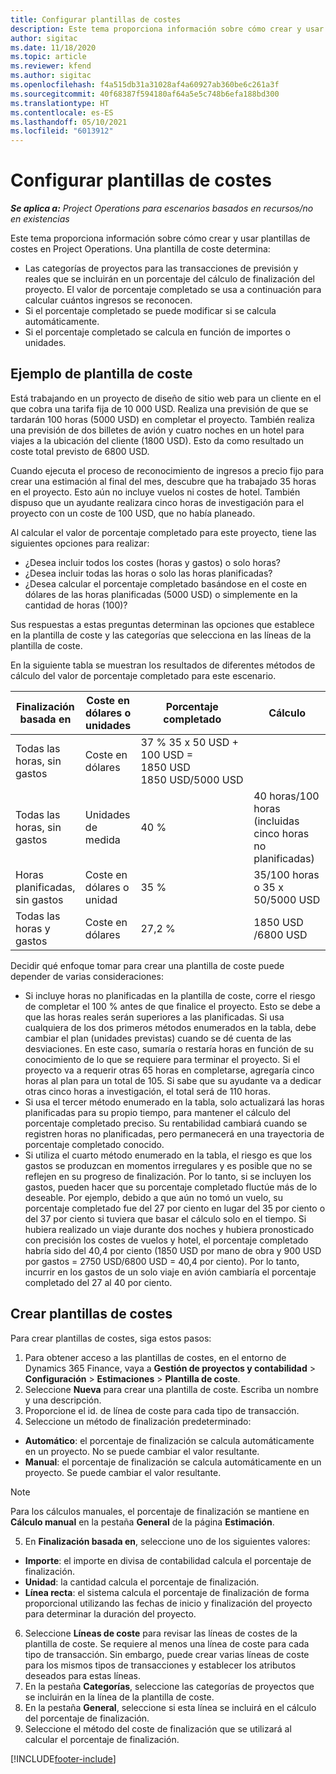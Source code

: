 ```yaml
---
title: Configurar plantillas de costes
description: Este tema proporciona información sobre cómo crear y usar plantillas de costes en Project Operations.
author: sigitac
ms.date: 11/18/2020
ms.topic: article
ms.reviewer: kfend
ms.author: sigitac
ms.openlocfilehash: f4a515db31a31028af4a60927ab360be6c261a3f
ms.sourcegitcommit: 40f68387f594180af64a5e5c748b6efa188bd300
ms.translationtype: HT
ms.contentlocale: es-ES
ms.lasthandoff: 05/10/2021
ms.locfileid: "6013912"
---
```

# <a name="set-up-cost-templates"></a>Configurar plantillas de costes

_**Se aplica a:** Project Operations para escenarios basados en recursos/no en existencias_


Este tema proporciona información sobre cómo crear y usar plantillas de costes en Project Operations. Una plantilla de coste determina:

- Las categorías de proyectos para las transacciones de previsión y reales que se incluirán en un porcentaje del cálculo de finalización del proyecto. El valor de porcentaje completado se usa a continuación para calcular cuántos ingresos se reconocen.
- Si el porcentaje completado se puede modificar si se calcula automáticamente.
- Si el porcentaje completado se calcula en función de importes o unidades.

## <a name="cost-template-example"></a>Ejemplo de plantilla de coste

Está trabajando en un proyecto de diseño de sitio web para un cliente en el que cobra una tarifa fija de 10 000 USD. Realiza una previsión de que se tardarán 100 horas (5000 USD) en completar el proyecto. También realiza una previsión de dos billetes de avión y cuatro noches en un hotel para viajes a la ubicación del cliente (1800 USD). Esto da como resultado un coste total previsto de 6800 USD.

Cuando ejecuta el proceso de reconocimiento de ingresos a precio fijo para crear una estimación al final del mes, descubre que ha trabajado 35 horas en el proyecto. Esto aún no incluye vuelos ni costes de hotel. También dispuso que un ayudante realizara cinco horas de investigación para el proyecto con un coste de 100 USD, que no había planeado.

Al calcular el valor de porcentaje completado para este proyecto, tiene las siguientes opciones para realizar:

- ¿Desea incluir todos los costes (horas y gastos) o solo horas?
- ¿Desea incluir todas las horas o solo las horas planificadas?
- ¿Desea calcular el porcentaje completado basándose en el coste en dólares de las horas planificadas (5000 USD) o simplemente en la cantidad de horas (100)?

Sus respuestas a estas preguntas determinan las opciones que establece en la plantilla de coste y las categorías que selecciona en las líneas de la plantilla de coste.

En la siguiente tabla se muestran los resultados de diferentes métodos de cálculo del valor de porcentaje completado para este escenario.

| Finalización basada en | Coste en dólares o unidades | Porcentaje completado | Cálculo |
| --- | --- | --- | --- |
| Todas las horas, sin gastos | Coste en dólares | 37 % 35 x 50 USD + 100 USD = 1850 USD 1850 USD/5000 USD |
| Todas las horas, sin gastos | Unidades de medida | 40 % | 40 horas/100 horas (incluidas cinco horas no planificadas) |
| Horas planificadas, sin gastos | Coste en dólares o unidad | 35 % | 35/100 horas o 35 x 50/5000 USD |
| Todas las horas y gastos | Coste en dólares | 27,2 % | 1850 USD /6800 USD |

Decidir qué enfoque tomar para crear una plantilla de coste puede depender de varias consideraciones:

- Si incluye horas no planificadas en la plantilla de coste, corre el riesgo de completar el 100 % antes de que finalice el proyecto. Esto se debe a que las horas reales serán superiores a las planificadas. Si usa cualquiera de los dos primeros métodos enumerados en la tabla, debe cambiar el plan (unidades previstas) cuando se dé cuenta de las desviaciones. En este caso, sumaría o restaría horas en función de su conocimiento de lo que se requiere para terminar el proyecto. Si el proyecto va a requerir otras 65 horas en completarse, agregaría cinco horas al plan para un total de 105. Si sabe que su ayudante va a dedicar otras cinco horas a investigación, el total será de 110 horas.
- Si usa el tercer método enumerado en la tabla, solo actualizará las horas planificadas para su propio tiempo, para mantener el cálculo del porcentaje completado preciso. Su rentabilidad cambiará cuando se registren horas no planificadas, pero permanecerá en una trayectoria de porcentaje completado conocido.
- Si utiliza el cuarto método enumerado en la tabla, el riesgo es que los gastos se produzcan en momentos irregulares y es posible que no se reflejen en su progreso de finalización. Por lo tanto, si se incluyen los gastos, pueden hacer que su porcentaje completado fluctúe más de lo deseable. Por ejemplo, debido a que aún no tomó un vuelo, su porcentaje completado fue del 27 por ciento en lugar del 35 por ciento o del 37 por ciento si tuviera que basar el cálculo solo en el tiempo. Si hubiera realizado un viaje durante dos noches y hubiera pronosticado con precisión los costes de vuelos y hotel, el porcentaje completado habría sido del 40,4 por ciento (1850 USD por mano de obra y 900 USD por gastos = 2750 USD/6800 USD = 40,4 por ciento). Por lo tanto, incurrir en los gastos de un solo viaje en avión cambiaría el porcentaje completado del 27 al 40 por ciento.

## <a name="create-cost-templates"></a>Crear plantillas de costes
Para crear plantillas de costes, siga estos pasos:

1. Para obtener acceso a las plantillas de costes, en el entorno de Dynamics 365 Finance, vaya a **Gestión de proyectos y contabilidad** > **Configuración** > **Estimaciones** > **Plantilla de coste**.
2. Seleccione **Nueva** para crear una plantilla de coste. Escriba un nombre y una descripción.
3. Proporcione el id. de línea de coste para cada tipo de transacción.
4. Seleccione un método de finalización predeterminado:

  - **Automático**: el porcentaje de finalización se calcula automáticamente en un proyecto. No se puede cambiar el valor resultante.
  - **Manual**: el porcentaje de finalización se calcula automáticamente en un proyecto. Se puede cambiar el valor resultante.

  > [!NOTE]
  > Para los cálculos manuales, el porcentaje de finalización se mantiene en **Cálculo manual** en la pestaña **General** de la página **Estimación**.

5. En **Finalización basada en**, seleccione uno de los siguientes valores:

  - **Importe**: el importe en divisa de contabilidad calcula el porcentaje de finalización.
  - **Unidad**: la cantidad calcula el porcentaje de finalización.
  - **Línea recta**: el sistema calcula el porcentaje de finalización de forma proporcional utilizando las fechas de inicio y finalización del proyecto para determinar la duración del proyecto.

6. Seleccione **Líneas de coste** para revisar las líneas de costes de la plantilla de coste. Se requiere al menos una línea de coste para cada tipo de transacción. Sin embargo, puede crear varias líneas de coste para los mismos tipos de transacciones y establecer los atributos deseados para estas líneas.
7. En la pestaña **Categorías**, seleccione las categorías de proyectos que se incluirán en la línea de la plantilla de coste.
8. En la pestaña **General**, seleccione si esta línea se incluirá en el cálculo del porcentaje de finalización.
9. Seleccione el método del coste de finalización que se utilizará al calcular el porcentaje de finalización.


[!INCLUDE[footer-include](../includes/footer-banner.md)]